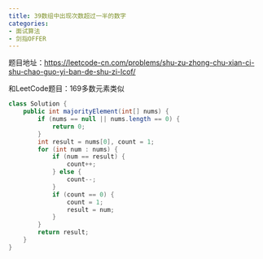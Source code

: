 ```yaml
---
title: 39数组中出现次数超过一半的数字
categories: 
- 面试算法
- 剑指OFFER
---
```


题目地址：https://leetcode-cn.com/problems/shu-zu-zhong-chu-xian-ci-shu-chao-guo-yi-ban-de-shu-zi-lcof/

和LeetCode题目：169多数元素类似

```java
class Solution {
    public int majorityElement(int[] nums) {
        if (nums == null || nums.length == 0) {
            return 0;
        }
        int result = nums[0], count = 1;
        for (int num : nums) {
            if (num == result) {
                count++;
            } else {
                count--;
            }
            if (count == 0) {
                count = 1;
                result = num;
            }
        }
        return result;
    }
}
```